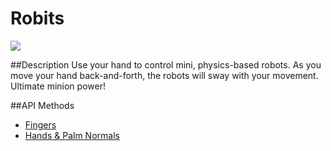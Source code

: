 Robits
=====

<img src="https://lm-assets.s3.amazonaws.com/screenshots/robits.png">

##Description
Use your hand to control mini, physics-based robots. As you move your hand back-and-forth, the robots will sway with your movement. Ultimate minion power!

##API Methods
* [Fingers](https://developer.leapmotion.com/documentation/skeletal/javascript/api/Leap.Finger.html)
* [Hands & Palm Normals](https://developer.leapmotion.com/documentation/skeletal/javascript/api/Leap.Hand.html)
